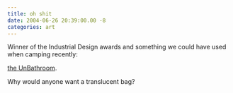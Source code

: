 ```yaml
---
title: oh shit
date: 2004-06-26 20:39:00.00 -8
categories: art
---
```

Winner of the Industrial Design awards and something we could have used when camping recently:

[the UnBathroom](http://www.idsa.org/idea/idea2004/g13.htm).

Why would anyone want a translucent bag?
